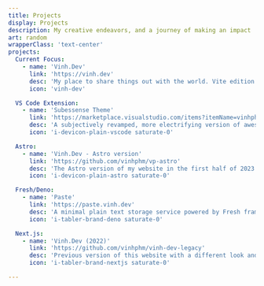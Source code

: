 ```yaml
---
title: Projects
display: Projects
description: My creative endeavors, and a journey of making an impact
art: random
wrapperClass: 'text-center'
projects:
  Current Focus:
    - name: 'Vinh.Dev'
      link: 'https://vinh.dev'
      desc: 'My place to share things out with the world. Vite edition.'
      icon: 'vinh-dev'

  VS Code Extension:
    - name: 'Subessense Theme'
      link: 'https://marketplace.visualstudio.com/items?itemName=vinhphm.subessence'
      desc: 'A subjectively revamped, more electrifying version of awesome `Subliminal Next` theme made by Konrad Keska.'
      icon: 'i-devicon-plain-vscode saturate-0'

  Astro:
    - name: 'Vinh.Dev - Astro version'
      link: 'https://github.com/vinhphm/vp-astro'
      desc: 'The Astro version of my website in the first half of 2023'
      icon: 'i-devicon-plain-astro saturate-0'

  Fresh/Deno:
    - name: 'Paste'
      link: 'https://paste.vinh.dev'
      desc: 'A minimal plain text storage service powered by Fresh framework, Deno, and Supabase'
      icon: 'i-tabler-brand-deno saturate-0'

  Next.js:
    - name: 'Vinh.Dev (2022)'
      link: 'https://github.com/vinhphm/vinh-dev-legacy'
      desc: 'Previous version of this website with a different look and feel. This is also the first version I use Next.js and Tailwind CSS'
      icon: 'i-tabler-brand-nextjs saturate-0'

---
```


<!-- @layout-full-width -->

<ListProjects :projects="frontmatter.projects" />
